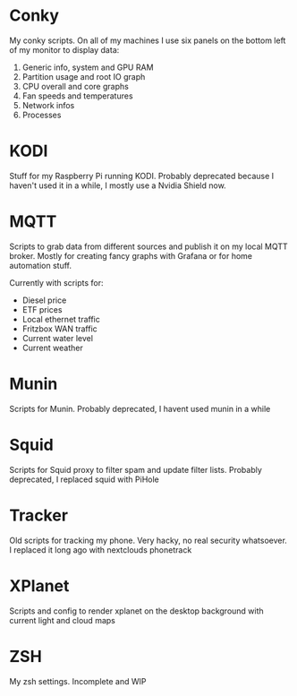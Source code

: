 
# Conky

My conky scripts. On all of my machines I use six panels on the bottom left of my monitor to display data:

 1. Generic info, system and GPU RAM
 2. Partition usage and root IO graph
 3. CPU overall and core graphs
 4. Fan speeds and temperatures
 5. Network infos
 6. Processes

# KODI

Stuff for my Raspberry Pi running KODI. Probably deprecated because I haven't used it in a while, I mostly use a Nvidia Shield now.

# MQTT

Scripts to grab data from different sources and publish it on my local MQTT broker. Mostly for creating fancy graphs with Grafana or for home automation stuff.

Currently with scripts for:

- Diesel price
- ETF prices
- Local ethernet traffic
- Fritzbox WAN traffic
- Current water level
- Current weather

# Munin

Scripts for Munin. Probably deprecated, I havent used munin in a while

# Squid

Scripts for Squid proxy to filter spam and update filter lists. Probably deprecated, I replaced squid with PiHole

# Tracker

Old scripts for tracking my phone. Very hacky, no real security whatsoever. I replaced it long ago with nextclouds phonetrack

# XPlanet

Scripts and config to render xplanet on the desktop background with current light and cloud maps

# ZSH

My zsh settings. Incomplete and WIP
